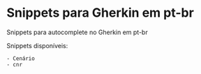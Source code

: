 # Snippets para Gherkin em pt-br

Snippets para autocomplete no Gherkin em pt-br

Snippets disponíveis:

    - Cenário
    - cnr
